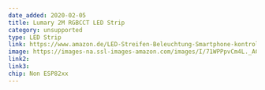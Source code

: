 ```yaml
---
date_added: 2020-02-05
title: Lumary 2M RGBCCT LED Strip
category: unsupported
type: LED Strip
link: https://www.amazon.de/LED-Streifen-Beleuchtung-Smartphone-kontrolliert/dp/B07K3RPSN6
image: https://images-na.ssl-images-amazon.com/images/I/71WPPpvCm4L._AC_SL1000_.jpg
link2: 
link3: 
chip: Non ESP82xx
---
```

